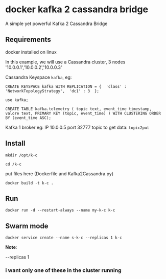 # docker kafka 2 cassandra bridge
A simple yet powerful Kafka 2 Cassandra Bridge

## Requirements

docker installed on linux

In this example, we will use a Cassandra cluster, 3 nodes '10.0.0.1','10.0.0.2','10.0.0.3'

Cassandra Keyspace `kafka`, eg:

`CREATE KEYSPACE kafka
  WITH REPLICATION = { 
   'class' : 'NetworkTopologyStrategy', 
   'dc1' : 3 
  };`
  
 `use kafka;`
  
 `CREATE TABLE kafka.telemetry (
    topic text,
    event_time timestamp,
    valore text,
    PRIMARY KEY (topic, event_time)
) WITH CLUSTERING ORDER BY (event_time ASC);`

Kafka 1 broker eg: IP 10.0.0.5 port 32777 topic to get data: `topic2put`

## Install

`mkdir /opt/k-c`

`cd /k-c`

put files here (Dockerfile and Kafka2Cassandra.py)

`docker build -t k-c .`

## Run

`docker run -d --restart-always --name my-k-c k-c`

## Swarm mode

`docker service create --name s-k-c --replicas 1 k-c`

**Note**:

--replicas 1 
### i want only one of these in the cluster running


